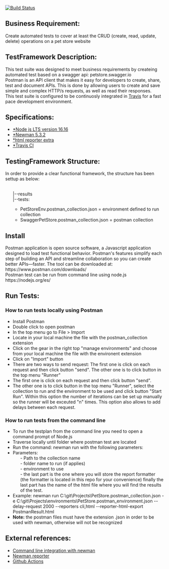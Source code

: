 
[![Build Status](https://app.travis-ci.com/aisabel/SwaggerPetStore-Postman.svg?branch=main)](https://app.travis-ci.com/aisabel/SwaggerPetStore-Postman.svg?branch=main)


<h2>Business Requirement:</h2>
<p align="justified">Create automated tests to cover at least the CRUD (create, read, update, delete) operations on a pet store website</p>

<h2>TestFramework Description:</h2>
<p align="justified">This test suite was designed to meet business requirements by createing automated test based on a swagger api: petstore.swagger.io</br>
 Postman is an API client that makes it easy for developers to create, share, test and document APIs. This is done by allowing users to create and save simple and complex HTTP/s requests, as well as read their responses. </br>This test suite is configured to be continuosly integrated in <a href="https://app.travis-ci.com/github/aisabel/SwaggerPetStore-Postman/builds">Travis</a> for a fast pace development environment.</p>
 
 <h2>Specifications:</h2>
<ul>
  <li><a href="https://www.postman.com/product/what-is-postman>*Postman Version 9.25.1</a></li>
  <li><a href="https://nodejs.org/dist/v16.16.0/node-v16.16.0-x64.msi">*Node js LTS version 16.16</a></li>
   <li><a href="https://www.npmjs.com/package/newman">*Newman 5.3.2</a></li>
  <li><a href="https://github.com/DannyDainton/newman-reporter-htmlextra">*html reporter extra </a></li>
  <li><a href="https://docs.travis-ci.com/user/tutorial/">*Travis CI </a></li>
   
</ul>

<h2>TestingFramework Structure:</h2>
In order to provide a clear functional framework, the structure has been settup as below:</br>
</br>

<ul>
|--results</br>
|--tests:</br>
<ul>
 <li>PetStoreEnv.postman_collection.json = environment defined to run collection</li>
 <li>SwaggerPetStore.postman_collection.json = postman collection</li>
</ul>
</ul>


<h2>Install</h2>
<p>Postman application is open source software, a Javascript application designed to load test functional behavior. Postman's features simplify each step of building an API and streamline collaboration so you can create better APIs—faster. The tool can be downloaded at: https://www.postman.com/downloads/</br>
Postman test can be run from command line using node.js https://nodejs.org/es/
</p>

<h2>Run Tests: </h2>
<h3>How to run tests locally using Postman</h3>
<ul>
  <li>Install Postman</li>
  <li>Double click to open postman</li>
  <li>In the top menu go to File > Import</li>
  <li>Locate in your local machine the file with the postman_collection extension </li>
  <li>Click on the gear in the right top "manage environments" and choose from your local machine the file with the environent extension</li>
  <li>Click on "Import" button</li>
  <li>There are two ways to send request: The first one is click on each request and then click button "send". The other one is to click button in the top menu "Runner"</li>
  <li>The first one is click on each request and then click button "send".</li>
  <li>The other one is to click button in the top menu "Runner", select the collection to run and the environment to be used and click button "Start Run". Within this option the number of iterations can be set up manually so the runner will be exceuted "n" times. This option also allows to add delays between each request.</li>
 </ul>
<h3>How to run tests from the command line</h3>
<ul>
  <li>To run the testplan from the command line you need to open a command prompt of Node.js</li>
  <li>Traverse locally until folder where postman test are located</li>
  <li>Run the command: newman run with the following parameters: </il>
    <li>Parameters:
<ol>- Path to the collection name</ol>
<ol>- folder name to run (if applies)</ol>
<ol>- environment to use</ol>
<ol>- the last part is the one where you will store the report formatter (the formatter is located in this repo for your convenience)
finally the last part has the name of the html file where you will find the results of the test.</ol>
</li>
<li>Example:  newman run C:\git\Projects\PetStore.postman_collection.json -e C:\git\Projects\environments\PetStore.postman_environment.json --delay-request 2000 --reporters cli,html --reporter-html-export PostmanResult.html</li>
<li><b>Note:</b> the postman files must have the extension .json in order to be used with newman, otherwise will not be recognized</li>
</ul>
    
<h2>External references: </h2>
<ul>
<li><a href="https://learning.postman.com/docs/postman/collection-runs/command-line-integration-with-newman/">Command line integration with newman</a></li>
<li><a href="https://www.npmjs.com/package/newman-reporter-htmlextra">Newman reporter</a></li>
<li><a href="https://docs.github.com/en/actions/using-workflows/workflow-syntax-for-github-actions">Github Actions</a></li>
</ul>

   
